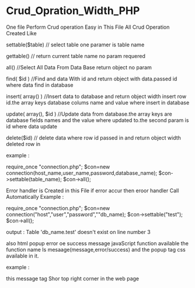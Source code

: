 # Crud_Opration_Width_PHP
One file Perform Crud operation Easy
in This File All Crud Operation Created Like

settable($table)	 // select table one paramer is table name

gettable() 	 // return current table name no param requered

all()  	//Select All Data From Data Base return object no param

find( $id )	  //Find and data With id and return object with data.passed id where data find in database

insert( array() )	 	//Insert data to database and return object width insert row id.the array keys database colums name and value where insert in database

update( array(),  $id )	 //Update data from database.the array keys are database fields names and the value where updated to.the second param is id where data update

delete($id)	 // delete data where row id passed in and return object width deleted row in

example :

require_once "connection.php";
$con=new connection(host_name,user_name,password,database_name);
$con->settable(table_name);
$con->all();

Error handler is Created in this File if error accur then eroor handler Call Automatically
Example :

require_once "connection.php";
$con=new connection("host","user","password",""db_name);
$con->settable("test");
$con->all();

 output :
Table 'db_name.test' doesn't exist on line number 3

also html popup error oe success message javaScript function available the function name Is mesaage(message,error/success)
and the popup tag css available in it.

example :
<script>
  message("Error Found","error");
  </script>
  
  this message tag Shor top right corner in the web page
